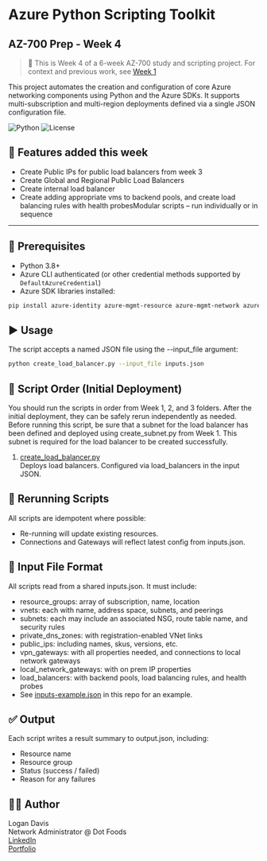 # Azure Python Scripting Toolkit
## AZ-700 Prep - Week 4

> 📌 This is Week 4 of a 6-week AZ-700 study and scripting project. For context and previous work, see [Week 1](https://github.com/logand99/AZ-700-Python-Labs/tree/a1abfbf74b02dae6407a4a39cf489f98a3533887/Week%201)

This project automates the creation and configuration of core Azure networking components using Python and the Azure SDKs. It supports multi-subscription and multi-region deployments defined via a single JSON configuration file.

![Python](https://img.shields.io/badge/Python-3.8+-blue)
![License](https://img.shields.io/badge/license-MIT-green)

## 🔧 Features added this week

- Create Public IPs for public load balancers from week 3
- Create Global and Regional Public Load Balancers
- Create internal load balancer
- Create adding appropriate vms to backend pools, and create load balancing rules with health probesModular scripts – run individually or in sequence

---

## 📁 Prerequisites

- Python 3.8+
- Azure CLI authenticated (or other credential methods supported by `DefaultAzureCredential`)
- Azure SDK libraries installed:

```bash
pip install azure-identity azure-mgmt-resource azure-mgmt-network azure-mgmt-privatedns
```

## ▶️ Usage

The script accepts a named JSON file using the --input_file argument:
```bash
python create_load_balancer.py --input_file inputs.json
```

## 📜 Script Order (Initial Deployment)

You should run the scripts in order from Week 1, 2, and 3 folders. After the initial deployment, they can be safely rerun independently as needed.
Before running this script, be sure that a subnet for the load balancer has been defined and deployed using create_subnet.py from Week 1. This subnet is required for the load balancer to be created successfully.

1. [create_load_balancer.py](https://github.com/logand99/AZ-700-Python-Labs/)\
   Deploys load balancers. Configured via load_balancers in the input JSON.

## 🔄 Rerunning Scripts

All scripts are idempotent where possible:

- Re-running will update existing resources.
- Connections and Gateways will reflect latest config from inputs.json.

## 📂 Input File Format

All scripts read from a shared inputs.json. It must include:

- resource_groups: array of subscription, name, location
- vnets: each with name, address space, subnets, and peerings
- subnets: each may include an associated NSG, route table name, and security rules
- private_dns_zones: with registration-enabled VNet links
- public_ips: including names, skus, versions, etc.
- vpn_gateways: with all properties needed, and connections to local network gateways
- local_network_gateways: with on prem IP properties
- load_balancers: with backend pools, load balancing rules, and health probes
- See [inputs-example.json](https://github.com/logand99/AZ-700-Python-Labs/) in this repo for an example.

## ✅ Output

Each script writes a result summary to output.json, including:

- Resource name
- Resource group
- Status (success / failed)
- Reason for any failures

## 🧑‍💻 Author

Logan Davis\
Network Administrator @ Dot Foods\
[LinkedIn](https://www.linkedin.com/in/logan-davis-991726237/)\
[Portfolio](https://logand99.com)

